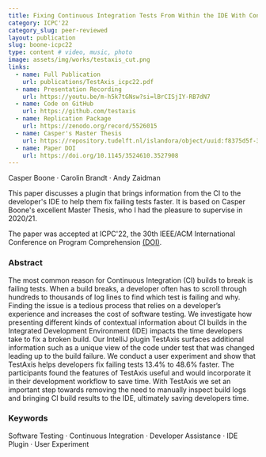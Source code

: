 ```yaml
---
title: Fixing Continuous Integration Tests From Within the IDE With Contextual Information
category: ICPC'22
category_slug: peer-reviewed
layout: publication
slug: boone-icpc22
type: content # video, music, photo
image: assets/img/works/testaxis_cut.png
links:
  - name: Full Publication
    url: publications/TestAxis_icpc22.pdf
  - name: Presentation Recording
    url: https://youtu.be/m-h5k7tGNsw?si=lBrCISjIY-RB7dN7
  - name: Code on GitHub
    url: https://github.com/testaxis
  - name: Replication Package
    url: https://zenodo.org/record/5526015
  - name: Casper's Master Thesis
    url: https://repository.tudelft.nl/islandora/object/uuid:f8375d5f-3bbd-4559-863b-6951e9d6bab0?collection=education
  - name: Paper DOI
    url: https://doi.org/10.1145/3524610.3527908
---
```


Casper Boone · Carolin Brandt · Andy Zaidman

This paper discusses a plugin that brings information from the CI to the developer's IDE to help them fix failing tests faster.
It is based on Casper Boone's excellent Master Thesis, who I had the pleasure to supervise in 2020/21.

The paper was accepted at ICPC'22, the 30th IEEE/ACM International Conference on Program Comprehension [(DOI)](https://doi.org/10.1145/3524610.3527908).

### Abstract
The most common reason for Continuous Integration (CI) builds to break is failing tests. When a build breaks, a developer often has to scroll through hundreds to thousands of log lines to find which test is failing and why. Finding the issue is a tedious process that relies on a developer’s experience and increases the cost of software testing. We investigate how presenting different kinds of contextual information about CI builds in the Integrated Development Environment (IDE) impacts the time developers take to fix a broken build. Our IntelliJ plugin TestAxis surfaces additional information such as a unique view of the code under test that was changed leading up to the build failure. We conduct a user experiment and show that TestAxis helps developers fix failing tests 13.4% to 48.6% faster. The participants found the features of TestAxis useful and would incorporate it in their development workflow to save time. With TestAxis we set an important step towards removing the need to manually inspect build logs and bringing CI build results to the IDE, ultimately saving developers time.


### Keywords
Software Testing · Continuous Integration · Developer Assistance · IDE Plugin · User Experiment
